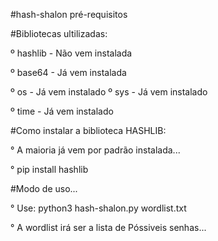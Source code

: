 #hash-shalon pré-requisitos

#Bibliotecas ultilizadas:

º hashlib - Não vem instalada

º base64 - Já vem instalada

º os - Já vem instalado º sys - Já vem instalado 

º time - Já vem instalado

#Como instalar a biblioteca HASHLIB:

° A maioria já vem por padrão instalada...

° pip install hashlib

#Modo de uso...

° Use: python3 hash-shalon.py wordlist.txt

° A wordlist irá ser a lista de Póssiveis senhas...
